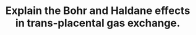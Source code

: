 ---
title: "Explain the Bohr and Haldane effects in trans-placental gas exchange."
entityType: SAQ
exam: PEX
college: ANZCA
year: 2002
sitting: B
question: 16
passRate: 77
EC_expectedDomains:
- "The main points expected were a definition of the Bohr and Haldane effects, a description of their molecular basis, a description of placental gas transfer, and mention of the double Bohr and Haldane effects for both the foetal and maternal placental/uterine circulations."
EC_extraCredit:
- "Additional marks were awarded for some quantification of the size of the effects (eg. values of foetal and maternal blood gases), the relative importance of the two effects, and the effects of maternal factors (eg. hyperventilation)."
---